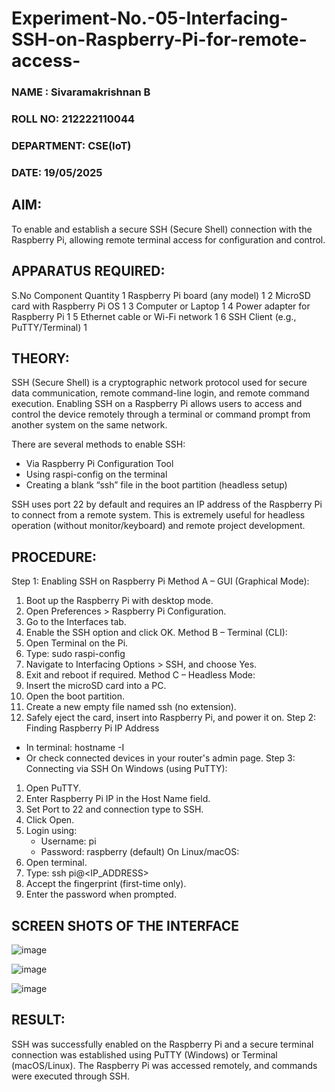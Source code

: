 # Experiment-No.-05-Interfacing-SSH-on-Raspberry-Pi-for-remote-access-
### NAME : Sivaramakrishnan B
### ROLL NO: 212222110044
### DEPARTMENT: CSE(IoT)
### DATE: 19/05/2025

## AIM:
To enable and establish a secure SSH (Secure Shell) connection with the Raspberry Pi, allowing remote terminal access for configuration and control.
## APPARATUS REQUIRED:
S.No	Component	Quantity
1	Raspberry Pi board (any model)	1
2	MicroSD card with Raspberry Pi OS	1
3	Computer or Laptop	1
4	Power adapter for Raspberry Pi	1
5	Ethernet cable or Wi-Fi network	1
6	SSH Client (e.g., PuTTY/Terminal)	1
## THEORY:
SSH (Secure Shell) is a cryptographic network protocol used for secure data communication, remote command-line login, and remote command execution. Enabling SSH on a Raspberry Pi allows users to access and control the device remotely through a terminal or command prompt from another system on the same network.

There are several methods to enable SSH:
- Via Raspberry Pi Configuration Tool
- Using raspi-config on the terminal
- Creating a blank “ssh” file in the boot partition (headless setup)

SSH uses port 22 by default and requires an IP address of the Raspberry Pi to connect from a remote system. This is extremely useful for headless operation (without monitor/keyboard) and remote project development.

## PROCEDURE:
Step 1: Enabling SSH on Raspberry Pi
Method A – GUI (Graphical Mode):
1. Boot up the Raspberry Pi with desktop mode.
2. Open Preferences > Raspberry Pi Configuration.
3. Go to the Interfaces tab.
4. Enable the SSH option and click OK.
Method B – Terminal (CLI):
1. Open Terminal on the Pi.
2. Type: sudo raspi-config
3. Navigate to Interfacing Options > SSH, and choose Yes.
4. Exit and reboot if required.
Method C – Headless Mode:
1. Insert the microSD card into a PC.
2. Open the boot partition.
3. Create a new empty file named ssh (no extension).
4. Safely eject the card, insert into Raspberry Pi, and power it on.
Step 2: Finding Raspberry Pi IP Address
- In terminal: hostname -I
- Or check connected devices in your router's admin page.
Step 3: Connecting via SSH
On Windows (using PuTTY):
1. Open PuTTY.
2. Enter Raspberry Pi IP in the Host Name field.
3. Set Port to 22 and connection type to SSH.
4. Click Open.
5. Login using:
   - Username: pi
   - Password: raspberry (default)
On Linux/macOS:
1. Open terminal.
2. Type: ssh pi@<IP_ADDRESS>
3. Accept the fingerprint (first-time only).
4. Enter the password when prompted.
## SCREEN SHOTS OF THE INTERFACE 

![image](https://github.com/user-attachments/assets/5b54d7b3-7ab4-4936-a689-5d06f0e56b5b)



![image](https://github.com/user-attachments/assets/76a7f0f9-ba9a-40e4-bea7-cecf80ecd82b)


![image](https://github.com/user-attachments/assets/0ca3336d-608d-4490-a4a8-fe751b99c3e5)

## RESULT:
SSH was successfully enabled on the Raspberry Pi and a secure terminal connection was established using PuTTY (Windows) or Terminal (macOS/Linux). The Raspberry Pi was accessed remotely, and commands were executed through SSH.
